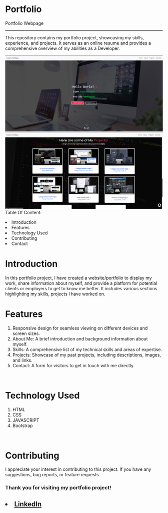 # Portfolio
Portfolio Webpage
<hr>
This repository contains my portfolio project, showcasing my skills, experience, and projects. It serves as an online resume and provides a comprehensive overview of my abilities as a Developer.


<a href="https://imyashgogia.github.io/Portfolio/"> <img src="https://github.com/imYashGogia/Portfolio/blob/main/Assets/Readme_img/img1.png"> </a>
<a href="https://imyashgogia.github.io/Portfolio/"> <img src="https://github.com/imYashGogia/Portfolio/blob/main/Assets/Readme_img/img2.png"> </a>
<br>Table Of Content:
<li>Introduction
<li>Features
<li>Technology Used
<li>Contributing
<li>Contact

<br>
<h1>Introduction</h1>
In this portfolio project, I have created a website/portfolio to display my work, share information about myself, and provide a platform for potential clients or employers to get to know me better. It includes various sections highlighting my skills, projects I have worked on.
<br>

<h1>Features</h1>
<ol>
<li>Responsive design for seamless viewing on different devices and screen sizes.
<li>About Me: A brief introduction and background information about myself.
<li>Skills: A comprehensive list of my technical skills and areas of expertise.
<li>Projects: Showcase of my past projects, including descriptions, images, and links.
<li>Contact: A form for visitors to get in touch with me directly.
</ol>
<br>
<h1>Technology Used</h1>
<ol>
<li>HTML
<li>CSS
<li>JAVASCRIPT
<li>Bootstrap
</ol>
<br>
<h1>Contributing</h1>
I appreciate your interest in contributing to this project. If you have any suggestions, bug reports, or feature requests.
<br>

<h3>Thank you for visiting my portfolio project!<h2/>

<li><a href=
"https://linkedin.com/in/imyashgogia">LinkedIn</a>

